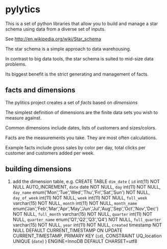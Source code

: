 pylytics
========

This is a set of python libraries that allow you to build and manage a star schema using data from a diverse set of inputs.

See http://en.wikipedia.org/wiki/Star_schema

The star schema is a simple approach to data warehousing.  

In contrast to big data tools, the star schema is suited to mid-size data problems.

Its biggest benefit is the strict generating and management of facts.

facts and dimensions
--------------------
The pylitics project creates a set of *facts* based on *dimensions*

The simplest definition of dimensions are the finite data sets you wish to measure against.

Common dimensions include dates, lists of customers and sizes/colors.

Facts are the measurements you take.  They are most often calculations.  

Example facts include gross sales by color per day, total clicks per customer and customers added per week.

building dimensions
-------------------
1) add the dimension table, e.g.
          CREATE TABLE `dim_date` (
            `id` int(11) NOT NULL AUTO_INCREMENT,
            `date` date NOT NULL,
            `day` int(11) NOT NULL,
            `day_name` enum('Mon','Tue','Wed','Thu','Fri','Sat','Sun') NOT NULL,
            `day_of_week` int(11) NOT NULL,
            `week` int(11) NOT NULL,
            `full_week` varchar(15) NOT NULL,
            `month` int(11) NOT NULL,
            `month_name` enum('Jan','Feb','Mar','Apr','May','Jun','Jul','Aug','Sep','Oct','Nov','Dec') NOT NULL,
            `full_month` varchar(15) NOT NULL,
            `quarter` int(11) NOT NULL,
            `quarter_name` enum('Q1','Q2','Q3','Q4') NOT NULL,
            `full_quarter` varchar(15) NOT NULL,
            `year` int(11) NOT NULL,
            `created` timestamp NOT NULL DEFAULT CURRENT_TIMESTAMP ON UPDATE CURRENT_TIMESTAMP,
            PRIMARY KEY (`id`),
            CONSTRAINT UQ_location UNIQUE (`date`)
          ) ENGINE=InnoDB DEFAULT CHARSET=utf8

